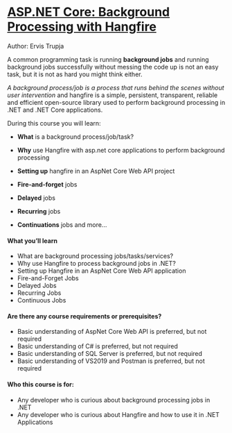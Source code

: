 # [ASP.NET Core: Background Processing with  Hangfire](https://www.udemy.com/course/aspnet-core-background-processing-with-hangfire/)

Author: Ervis Trupja

A common programming task is running **background jobs** and running background jobs successfully without messing the code up is not an easy task, but it is not as hard you might think either.

_A background process/job is a process that runs behind the scenes without user intervention_ and hangfire is a simple, persistent, transparent, reliable and efficient open-source library used to perform background processing in .NET and .NET Core applications.

During this course you will learn:

*   **What** is a background process/job/task?
    
*   **Why** use Hangfire with asp.net core applications to perform background processing
    
*   **Setting up** hangfire in an AspNet Core Web API project
    
*   **Fire-and-forget** jobs
    
*   **Delayed** jobs
    
*   **Recurring** jobs
    
*   **Continuations** jobs and more...
    

#### What you’ll learn

*   What are background processing jobs/tasks/services?
*   Why use Hangfire to process background jobs in .NET?
*   Setting up Hangfire in an AspNet Core Web API application
*   Fire-and-Forget Jobs
*   Delayed Jobs
*   Recurring Jobs
*   Continuous Jobs

#### Are there any course requirements or prerequisites?

*   Basic understanding of AspNet Core Web API is preferred, but not required
*   Basic understanding of C# is preferred, but not required
*   Basic understanding of SQL Server is preferred, but not required
*   Basic understanding of VS2019 and Postman is preferred, but not required

#### Who this course is for:

*   Any developer who is curious about background processing jobs in .NET
*   Any developer who is curious about Hangfire and how to use it in .NET Applications
